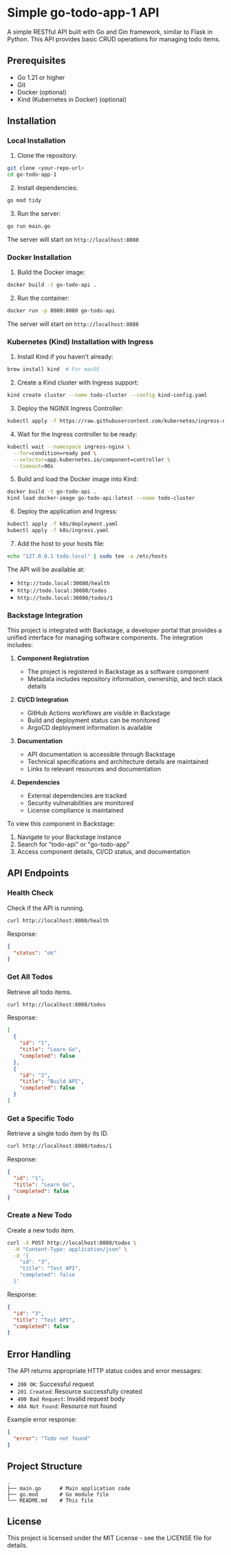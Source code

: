 # Simple go-todo-app-1 API

A simple RESTful API built with Go and Gin framework, similar to Flask in Python. This API provides basic CRUD operations for managing todo items.

## Prerequisites

- Go 1.21 or higher
- Git
- Docker (optional)
- Kind (Kubernetes in Docker) (optional)

## Installation

### Local Installation

1. Clone the repository:
```bash
git clone <your-repo-url>
cd go-todo-app-1
```

2. Install dependencies:
```bash
go mod tidy
```

3. Run the server:
```bash
go run main.go
```

The server will start on `http://localhost:8080`

### Docker Installation

1. Build the Docker image:
```bash
docker build -t go-todo-api .
```

2. Run the container:
```bash
docker run -p 8080:8080 go-todo-api
```

The server will start on `http://localhost:8080`

### Kubernetes (Kind) Installation with Ingress

1. Install Kind if you haven't already:
```bash
brew install kind  # For macOS
```

2. Create a Kind cluster with Ingress support:
```bash
kind create cluster --name todo-cluster --config kind-config.yaml
```

3. Deploy the NGINX Ingress Controller:
```bash
kubectl apply -f https://raw.githubusercontent.com/kubernetes/ingress-nginx/main/deploy/static/provider/kind/deploy.yaml
```

4. Wait for the Ingress controller to be ready:
```bash
kubectl wait --namespace ingress-nginx \
  --for=condition=ready pod \
  --selector=app.kubernetes.io/component=controller \
  --timeout=90s
```

5. Build and load the Docker image into Kind:
```bash
docker build -t go-todo-api .
kind load docker-image go-todo-api:latest --name todo-cluster
```

6. Deploy the application and Ingress:
```bash
kubectl apply -f k8s/deployment.yaml
kubectl apply -f k8s/ingress.yaml
```

7. Add the host to your hosts file:
```bash
echo "127.0.0.1 todo.local" | sudo tee -a /etc/hosts
```

The API will be available at:
- `http://todo.local:30080/health`
- `http://todo.local:30080/todos`
- `http://todo.local:30080/todos/1`

### Backstage Integration

This project is integrated with Backstage, a developer portal that provides a unified interface for managing software components. The integration includes:

1. **Component Registration**
   - The project is registered in Backstage as a software component
   - Metadata includes repository information, ownership, and tech stack details

2. **CI/CD Integration**
   - GitHub Actions workflows are visible in Backstage
   - Build and deployment status can be monitored
   - ArgoCD deployment information is available

3. **Documentation**
   - API documentation is accessible through Backstage
   - Technical specifications and architecture details are maintained
   - Links to relevant resources and documentation

4. **Dependencies**
   - External dependencies are tracked
   - Security vulnerabilities are monitored
   - License compliance is maintained

To view this component in Backstage:
1. Navigate to your Backstage instance
2. Search for "todo-api" or "go-todo-app"
3. Access component details, CI/CD status, and documentation

## API Endpoints

### Health Check
Check if the API is running.

```bash
curl http://localhost:8080/health
```

Response:
```json
{
  "status": "ok"
}
```

### Get All Todos
Retrieve all todo items.

```bash
curl http://localhost:8080/todos
```

Response:
```json
[
  {
    "id": "1",
    "title": "Learn Go",
    "completed": false
  },
  {
    "id": "2",
    "title": "Build API",
    "completed": false
  }
]
```

### Get a Specific Todo
Retrieve a single todo item by its ID.

```bash
curl http://localhost:8080/todos/1
```

Response:
```json
{
  "id": "1",
  "title": "Learn Go",
  "completed": false
}
```

### Create a New Todo
Create a new todo item.

```bash
curl -X POST http://localhost:8080/todos \
  -H "Content-Type: application/json" \
  -d '{
    "id": "3",
    "title": "Test API",
    "completed": false
  }'
```

Response:
```json
{
  "id": "3",
  "title": "Test API",
  "completed": false
}
```

## Error Handling

The API returns appropriate HTTP status codes and error messages:

- `200 OK`: Successful request
- `201 Created`: Resource successfully created
- `400 Bad Request`: Invalid request body
- `404 Not Found`: Resource not found

Example error response:
```json
{
  "error": "Todo not found"
}
```

## Project Structure

```
.
├── main.go      # Main application code
├── go.mod       # Go module file
└── README.md    # This file
```
## License

This project is licensed under the MIT License - see the LICENSE file for details. 